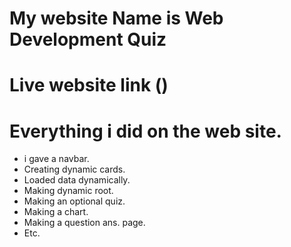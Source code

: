 # My website Name is Web Development Quiz
# Live website link ()
# Everything i did on the web site.
* i gave a navbar.
* Creating dynamic cards.
* Loaded data dynamically.
* Making dynamic root.
* Making an optional quiz.
* Making a chart.
* Making a question ans. page.
* Etc.

